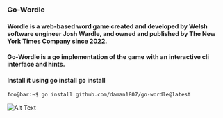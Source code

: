 ### Go-Wordle
#### Wordle is a web-based word game created and developed by Welsh software engineer Josh Wardle, and owned and published by The New York Times Company since 2022.

#### Go-Wordle is a go implementation of the game with an interactive cli interface and hints.

#### Install it using go install go install 
```console
foo@bar:~$ go install github.com/daman1807/go-wordle@latest
```

![Alt Text](https://raw.githubusercontent.com/daman1807/go-wordle/main/animation.gif)

